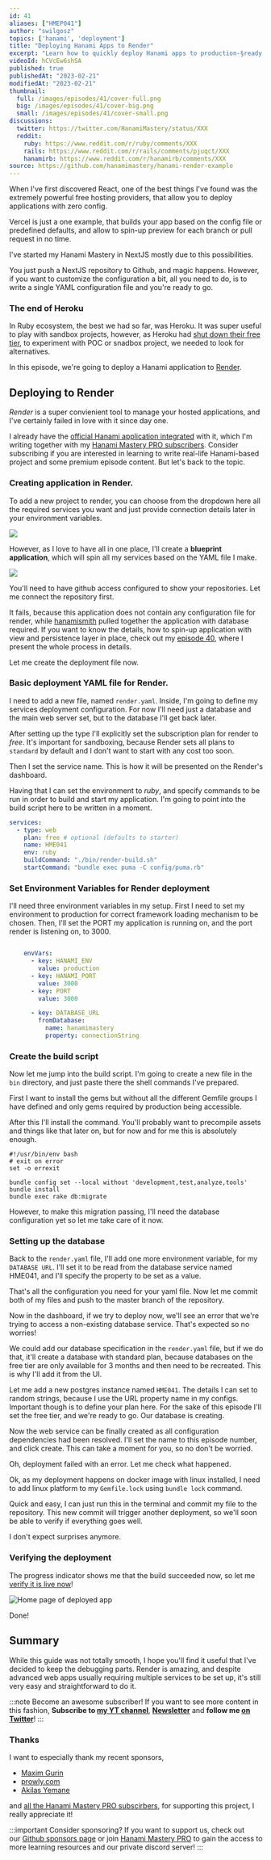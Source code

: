 ```yaml
---
id: 41
aliases: ["HMEP041"]
author: "swilgosz"
topics: ['hanami', 'deployment']
title: "Deploying Hanami Apps to Render"
excerpt: "Learn how to quickly deploy Hanami apps to production-§ready server, using Render hosting provider, the best replacement for Heroku right now."
videoId: hCVcEw6shSA
published: true
publishedAt: "2023-02-21"
modifiedAt: "2023-02-21"
thumbnail:
  full: /images/episodes/41/cover-full.png
  big: /images/episodes/41/cover-big.png
  small: /images/episodes/41/cover-small.png
discussions:
  twitter: https://twitter.com/HanamiMastery/status/XXX
  reddit:
    ruby: https://www.reddit.com/r/ruby/comments/XXX
    rails: https://www.reddit.com/r/rails/comments/pjuqct/XXX
    hanamirb: https://www.reddit.com/r/hanamirb/comments/XXX
source: https://github.com/hanamimastery/hanami-render-example
---
```

When I've first discovered React, one of the best things I've found was the extremely powerful free hosting providers, that allow you to deploy applications with zero config.

Vercel is just a one example, that builds your app based on the config file or predefined defaults, and allow to spin-up preview for each branch or pull request in no time.

I've started my Hanami Mastery in NextJS mostly due to this possibilities.

You just push a NextJS repository to Github, and magic happens. However, if you want to customize the configuration a bit, all you need to do, is to write a single YAML configuration file and you're ready to go.

### The end of Heroku

In Ruby ecosystem, the best we had so far, was Heroku. It was super useful to play with sandbox projects, however, as Heroku had [shut down their free tier](https://help.heroku.com/RSBRUH58/removal-of-heroku-free-product-plans-faq), to experiment with POC or snadbox project, we needed to look for alternatives.

In this episode, we're going to deploy a Hanami application to [Render](https://render.com).

## Deploying to Render

*Render* is a super convienient tool to manage your hosted applications, and I've certainly failed in love with it since day one.

I already have the [official Hanami application integrated](https://app.hanamimastery.com) with it, which I'm writing together with my [Hanami Mastery PRO subscribers](https://pro.hanamimastery.com/). Consider subscribing if you are interested in learning to write real-life Hanami-based project and some premium episode content. But let's back to the topic.

### Creating application in Render.

To add a new project to render, you can choose from the dropdown here all the required services you want and just provide connection details later in your environment variables.

![](/images/episodes/41/creating-services-on-render.png)

However, as I love to have all in one place, I'll create a **blueprint application**, which will spin all my services based on the YAML file I make.

![](/images/episodes/41/connecting-render-to-github-repository.png)

You'll need to have github access configured to show your repositories. Let me connect the repository first.

It fails, because this application does not contain any configuration file for render, while [hanamismith](https://www.alchemists.io/projects/hanamismith/) pulled together the application with database required. If you want to know the details, how to spin-up application with view and persistence layer in place, check out my [episode 40](/episodes/40-hanamismith), where I present the whole process in details.

Let me create the deployment file now.

### Basic deployment YAML file for Render.

I need to add a new file, named `render.yaml`. Inside, I'm going to define my services deployment configuration. For now I'll need just a database and the main web server set, but to the database I'll get back later.

After setting up the type I'll explicitly set the subscription plan for render to *free*. It's important for sandboxing, because Render sets all plans to `standard` by default and I don't want to start with any cost too soon.

 Then I set the service name. This is how it will be presented on the Render's dashboard.

 Having that I can set the environment to *ruby*, and specify commands to be run in order to build and start my application. I'm going to point into the build script here to be written in a moment.

```yaml
services:
  - type: web
    plan: free # optional (defaults to starter)
    name: HME041
    env: ruby
    buildCommand: "./bin/render-build.sh"
    startCommand: "bundle exec puma -C config/puma.rb"
```

### Set Environment Variables for Render deployment

I'll need three environment variables in my setup. First I need to set my environment to production for correct framework loading mechanism to be chosen. Then, I'll set the PORT my application is running on, and the port render is listening on, to 3000.

```yaml

    envVars:
      - key: HANAMI_ENV
        value: production
      - key: HANAMI_PORT
        value: 3000
      - key: PORT
        value: 3000

      - key: DATABASE_URL
        fromDatabase:
          name: hanamimastery
          property: connectionString
```

### Create the build script

Now let me jump into the build script. I'm going to create a new file in the `bin` directory, and just paste there the shell commands I've prepared.

First I want to install the gems but without all the different Gemfile groups I have defined and only gems required by production being accessible.

After this I'll install the command. You'll probably want to precompile assets and things like that later on, but for now and for me this is absolutely enough.

```shell
#!/usr/bin/env bash
# exit on error
set -o errexit

bundle config set --local without 'development,test,analyze,tools'
bundle install
bundle exec rake db:migrate
```

However, to make this migration passing, I'll need the database configuration yet so let me take care of it now.

### Setting up the database

Back to the `render.yaml` file, I'll add one more environment variable, for my `DATABASE URL`. I'll set it to be read from the database service named HME041, and I'll specify the property to be set as a value.

That's all the configuration you need for your yaml file. Now let me commit both of my files and push to the master branch of the repository.

Now in the dashboard, if we try to deploy now, we'll see an error that we're trying to access a non-existing database service. That's expected so no worries!

We could add our database specification in the `render.yaml` file, but if we do that, it'll create a database with standard plan, because databases on the free tier are only available for 3 months and then need to be recreated. This is why I'll add it from the UI.

Let me add a new postgres instance named `HME041`. The details I can set to random strings, because I use the URL property name in my configs. Important though is to define your plan here. For the sake of this episode I'll set the free tier, and we're ready to go. Our database is creating.

Now the web service can be finally created as all configuration dependencies had been resolved. I'll set the name to this episode number, and click create. This can take a moment for you, so no don't be worried.

Oh, deployment failed with an error. Let me check what happened.

Ok, as my deployment happens on docker image with linux installed, I need to add linux platform to my `Gemfile.lock` using `bundle lock` command.

Quick and easy, I can just run this in the terminal and commit my file to the repository. This new commit will trigger another deployment, so we'll soon be able to verify if everything goes well.

I don't expect surprises anymore.


### Verifying the deployment

 The progress indicator shows me that the build succeeded now, so let me [verify it is live now](https://app.hanamimastery.com)!

![Home page of deployed app](/images/episodes/41/sample-app-home-page.png)

Done!

## Summary

While this guide was not totally smooth, I hope you'll find it useful that I've decided to keep the debugging parts. Render is amazing, and despite advanced web apps usually requiring multiple services to be set up, it's still very easy and straightforward to do it.

:::note Become an awesome subscriber!
If you want to see more content in this fashion, **Subscribe to [my YT channel](https://www.youtube.com/c/HanamiMastery)**, **[Newsletter](https://mailchi.mp/6ac8f64f3c5d/hanami-mastery-newsletter)** and **follow me [on Twitter](https://twitter.com/hanamimastery)**!
:::

### Thanks

I want to especially thank my recent sponsors,

- [Maxim Gurin](https://github.com/maximgurin)
- [prowly.com](http://prowly.com/)
- [Akilas Yemane](https://twitter.com/akilasy)

and [all the Hanami Mastery PRO subscirbers](https://pro.hanamimastery.com/), for supporting this project, I really appreciate it!

:::important Consider sponsoring?
If you want to support us, check out our [Github sponsors page](https://github.com/sponsors/swilgosz) or join [Hanami Mastery PRO](https://pro.hanamimastery.com/) to gain the access to more learning resources and our private discord server!
:::
